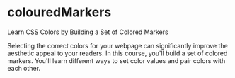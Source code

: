 # colouredMarkers

Learn CSS Colors by Building a Set of Colored Markers

Selecting the correct colors for your webpage can significantly improve the aesthetic appeal to your readers.
In this course, you'll build a set of colored markers. You'll learn different ways to set color values and pair colors with each other.
